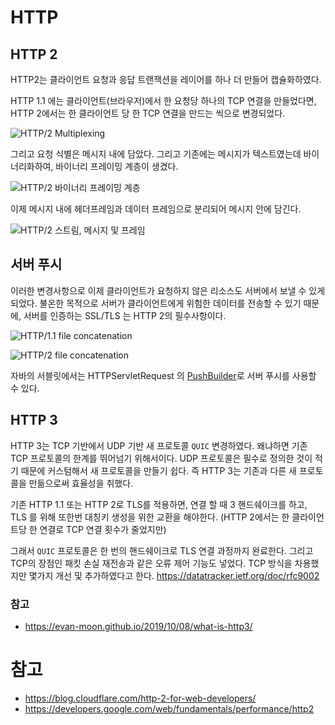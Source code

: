 # HTTP

## HTTP 2

HTTP2는 클라이언트 요청과 응답 트랜잭션을 레이어를 하나 더 만들어 캡슐화하였다. 

HTTP 1.1 에는 클라이언트(브라우저)에서 한 요청당 하나의 TCP 연결을 만들었다면, HTTP 2에서는 한 클라이언트 당 한 TCP 연결을 만드는 씩으로 변경되었다. 

![HTTP/2 Multiplexing](https://blog.cloudflare.com/content/images/2015/12/http-2-multiplexing.png)



그리고 요청 식별은 메시지 내에 담았다. 그리고 기존에는 메시지가 텍스트였는데 바이너리화하여, 바이너리 프레이밍 계층이 생겼다.

![HTTP/2 바이너리 프레이밍 계층](https://developers.google.com/web/fundamentals/performance/http2/images/binary_framing_layer01.svg)



이제 메시지 내에 헤더프레임과 데이터 프레임으로 분리되어 메시지 안에 담긴다.

![HTTP/2 스트림, 메시지 및 프레임](https://developers.google.com/web/fundamentals/performance/http2/images/streams_messages_frames01.svg)



## 서버 푸시

이러한 변경사항으로 이제 클라이언트가 요청하지 않은 리소스도 서버에서 보낼 수 있게 되었다. 불온한 목적으로 서버가 클라이언트에게 위험한 데이터를 전송할 수 있기 때문에, 서버를 인증하는 SSL/TLS 는 HTTP 2의 필수사항이다.

![HTTP/1.1 file concatenation](https://blog.cloudflare.com/content/images/2015/12/http-1-1-file-concatenation.png)

![HTTP/2 file concatenation](https://blog.cloudflare.com/content/images/2015/12/http-2-file-concatenation.png)

자바의 서블릿에서는 HTTPServletRequest 의 [PushBuilder](https://javaee.github.io/javaee-spec/javadocs/javax/servlet/http/HttpServletRequest.html)로 서버 푸시를 사용할 수 있다. 



## HTTP 3

HTTP 3는 TCP 기반에서 UDP 기반 새 프로토콜 `QUIC` 변경하였다. 왜냐하면 기존 TCP 프로토콜의 한계를 뛰어넘기 위해서이다. UDP 프로토콜은 필수로 정의한 것이 적기 때문에 커스텀해서 새 프로토콜을 만들기 쉽다. 즉 HTTP 3는 기존과 다른 새 프로토콜을 만듦으로써 효율성을 취했다.

기존 HTTP 1.1 또는 HTTP 2로 TLS를 적용하면, 연결 할 때 3 핸드쉐이크를 하고, TLS 를 위해 또한번 대칭키 생성을 위한 교환을 해야한다. (HTTP 2에서는 한 클라이언트당 한 연결로 TCP 연결 횟수가 줄었지만)

그래서 `QUIC` 프로토콜은 한 번의 핸드쉐이크로 TLS 연결 과정까지 완료한다. 그리고 TCP의 장점인 패킷 손실 재전송과 같은 오류 제어 기능도 넣었다. TCP 방식을 차용했지만 몇가지 개선 및 추가하였다고 한다. https://datatracker.ietf.org/doc/rfc9002	



### 참고

- https://evan-moon.github.io/2019/10/08/what-is-http3/



# 참고

- https://blog.cloudflare.com/http-2-for-web-developers/
- https://developers.google.com/web/fundamentals/performance/http2
